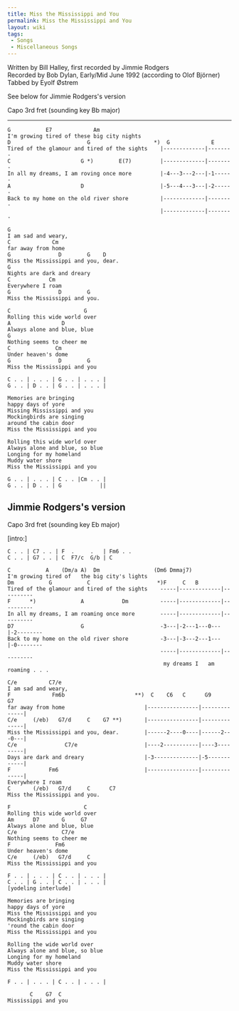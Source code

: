 ```yaml
---
title: Miss the Mississippi and You
permalink: Miss the Mississippi and You
layout: wiki
tags:
 - Songs
 - Miscellaneous Songs
---
```


Written by Bill Halley, first recorded by Jimmie Rodgers  
Recorded by Bob Dylan, Early/Mid June 1992 (according to Olof Björner)  
Tabbed by Eyolf Østrem

See below for Jimmie Rodgers's version

Capo 3rd fret (sounding key Bb major)

* * * * *

    G           E7             Am
    I'm growing tired of these big city nights
    D                        G                    *)  G             E
    Tired of the glamour and tired of the sights    |-------------|--------
    C                      G *)        E(7)         |-------------|--------
    In all my dreams, I am roving once more         |-4---3---2---|-1------
    A                      D                        |-5---4---3---|-2------
    Back to my home on the old river shore          |-------------|--------
                                                    |-------------|--------

    G
    I am sad and weary,
    C             Cm
    far away from home
    G               D        G    D
    Miss the Mississippi and you, dear.
    G
    Nights are dark and dreary
    C            Cm
    Everywhere I roam
    G               D        G
    Miss the Mississippi and you.

    C                       G
    Rolling this wide world over
    A                D
    Always alone and blue, blue
    G
    Nothing seems to cheer me
    C              Cm
    Under heaven's dome
    G               D        G
    Miss the Mississippi and you

    C . . | . . . | G . . | . . . |
    G . . | D . . | G . . | . . . |

    Memories are bringing
    happy days of yore
    Missing Mississippi and you
    Mockingbirds are singing
    around the cabin door
    Miss the Mississippi and you

    Rolling this wide world over
    Always alone and blue, so blue
    Longing for my homeland
    Muddy water shore
    Miss the Mississippi and you

    G . . | . . . | C . . |Cm . . |
    G . . | D . . | G            ||

<h2 class="songversion">
Jimmie Rodgers's version

</h2>
Capo 3rd fret (sounding key Eb major)

[intro:]

    C . . | C7 . . | F  .     .   | Fm6 . .
    C . . | G7 . . | C  F7/c  G/b | C

    C           A    (Dm/a A)  Dm                 (Dm6 Dmmaj7)
    I'm growing tired of   the big city's lights
    Dm           G           C                     *)F     C   B
    Tired of the glamour and tired of the sights    -----|-------------|----------
    F      *)              A            Dm          -----|-------------|----------
    In all my dreams, I am roaming once more        -----|-------------|----------
    D7                     G                        -3---|-2---1---0---|-2--------
    Back to my home on the old river shore          -3---|-3---2---1---|-0--------
                                                    -----|-------------|----------
                                                     my dreams I   am    roaming . . .

    C/e          C7/e
    I am sad and weary,
    F             Fm6b                      **)  C    C6   C      G9       G7
    far away from home                         |----------------|--------------|
    C/e     (/eb)   G7/d     C    G7 **)       |----------------|--------------|
    Miss the Mississippi and you, dear.        |------2----0----|------2---0---|
    C/e               C7/e                     |----2-----------|----3---------|
    Days are dark and dreary                   |-3--------------|-5------------|
    F            Fm6                           |----------------|--------------|
    Everywhere I roam
    C       (/eb)   G7/d     C      C7
    Miss the Mississippi and you.

    F                       C
    Rolling this wide world over
    Am      D7       G     G7
    Always alone and blue, blue
    C/e              C7/e
    Nothing seems to cheer me
    F              Fm6
    Under heaven's dome
    C/e     (/eb)   G7/d     C
    Miss the Mississippi and you

    F . . | . . . | C . . | . . . |
    C . . | G . . | C . . | . . . |
    [yodeling interlude]

    Memories are bringing
    happy days of yore
    Miss the Mississippi and you
    Mockingbirds are singing
    'round the cabin door
    Miss the Mississippi and you

    Rolling the wide world over
    Always alone and blue, so blue
    Longing for my homeland
    Muddy water shore
    Miss the Mississippi and you

    F . . | . . . | C . . | . . . |

           C    G7  C
    Mississippi and you
